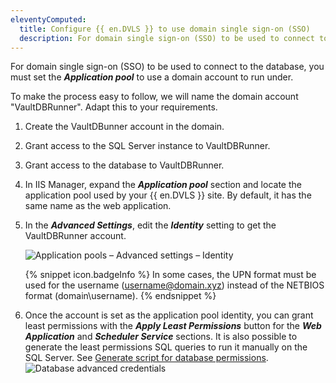 ```yaml
---
eleventyComputed:
  title: Configure {{ en.DVLS }} to use domain single sign-on (SSO)
  description: For domain single sign-on (SSO) to be used to connect to the database, you must set the Application pool to use a domain account to run under.
---
```

For domain single sign-on (SSO) to be used to connect to the database, you must set the ***Application pool*** to use a domain account to run under.

To make the process easy to follow, we will name the domain account "VaultDBRunner". Adapt this to your requirements.

1. Create the VaultDBunner account in the domain.
1. Grant access to the SQL Server instance to VaultDBRunner.
1. Grant access to the database to VaultDBRunner.
1. In IIS Manager, expand the ***Application pool*** section and locate the application pool used by your {{ en.DVLS }} site. By default, it has the same name as the web application.
1. In the ***Advanced Settings***, edit the ***Identity*** setting to get the VaultDBRunner account.  

   ![Application pools – Advanced settings – Identity](https://webdevolutions.azureedge.net/docs/en/kb/KB4340.png)  

   {% snippet icon.badgeInfo %}
   In some cases, the UPN format must be used for the username (username@domain.xyz) instead of the NETBIOS format (domain\username).
   {% endsnippet %}

1. Once the account is set as the application pool identity, you can grant least permissions with the ***Apply Least Permissions*** button for the ***Web Application*** and ***Scheduler Service*** sections. It is also possible to generate the least permissions SQL queries to run it manually on the SQL Server. See [Generate script for database permissions](/kb/devolutions-server/knowledge-base/generate-script-database-permissions/).  
![Database advanced credentials](https://webdevolutions.azureedge.net/docs/en/kb/KB8059.png) 
